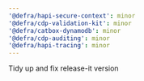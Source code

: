 ```yaml
---
'@defra/hapi-secure-context': minor
'@defra/cdp-validation-kit': minor
'@defra/catbox-dynamodb': minor
'@defra/cdp-auditing': minor
'@defra/hapi-tracing': minor
---
```


Tidy up and fix release-it version
